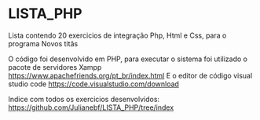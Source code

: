 # LISTA_PHP
Lista contendo 20 exercicios de integração Php, Html e Css, para o programa Novos titãs

O código foi desenvolvido em PHP, para  executar o sistema foi utilizado o pacote de servidores Xampp https://www.apachefriends.org/pt_br/index.html
E o editor de código visual studio code https://code.visualstudio.com/download

Indice com todos os exercicios desenvolvidos: https://github.com/Julianebf/LISTA_PHP/tree/index